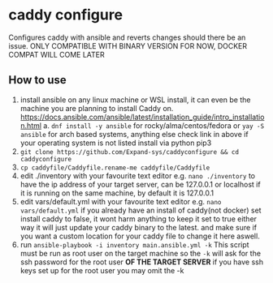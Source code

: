 # caddy configure
Configures caddy with ansible and reverts changes should there be an issue. 
ONLY COMPATIBLE WITH BINARY VERSION FOR NOW, DOCKER COMPAT WILL COME LATER

## How to use
1. install ansible on any linux machine or WSL install, it can even be the machine you are planning to install Caddy on. https://docs.ansible.com/ansible/latest/installation_guide/intro_installation.html
   a. `dnf install -y ansible` for rocky/alma/centos/fedora or `yay -S ansible` for arch based systems, anything else check link in above if your operating system is not listed install via python pip3
3. `git clone https://github.com/Expand-sys/caddyconfigure && cd caddyconfigure`
4. `cp caddyfile/Caddyfile.rename-me caddyfile/Caddyfile`
5. edit ./inventory with your favourite text editor e.g. `nano ./inventory` to have the ip address of your target server, can be 127.0.0.1 or localhost if it is running on the same machine, by default it is 127.0.0.1
6. edit vars/default.yml with your favourite text editor e.g. `nano vars/default.yml` if you already have an install of caddy(not docker) set install caddy to false, it wont harm anything to keep it set to true either way it will just update your caddy binary to the latest. and make sure if you want a custom location for your caddy file to change it here aswell.
7. run `ansible-playbook -i inventory main.ansible.yml -k` This script must be run as root user on the target machine so the `-k` will ask for the ssh password for the root user __OF THE TARGET SERVER__ if you have ssh keys set up for the root user you may omit the -k

